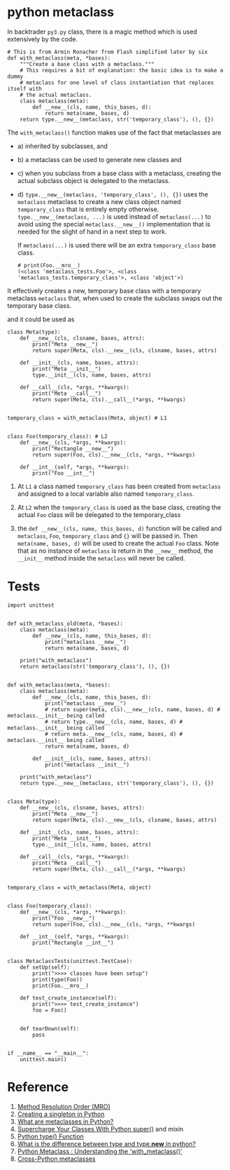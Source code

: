 python metaclass
====

In backtrader `py3.py` class, there is a magic method which is used extensively by the code.

```
# This is from Armin Ronacher from Flash simplified later by six
def with_metaclass(meta, *bases):
    """Create a base class with a metaclass."""
    # This requires a bit of explanation: the basic idea is to make a dummy
    # metaclass for one level of class instantiation that replaces itself with
    # the actual metaclass.
    class metaclass(meta):
        def __new__(cls, name, this_bases, d):
            return meta(name, bases, d)
    return type.__new__(metaclass, str('temporary_class'), (), {})
```

The `with_metaclass()` function makes use of the fact that metaclasses are 

- a) inherited by subclasses, and 
- b) a metaclass can be used to generate new classes and 
- c) when you subclass from a base class with a metaclass, creating the actual subclass object is delegated to the metaclass.
- d) `type.__new__(metaclass, 'temporary_class', (), {})` uses the `metaclass` metaclass to create a new class object named `temporary_class` that is entirely empty otherwise. `type.__new__(metaclass, ...)` is used instead of `metaclass(...)` to avoid using the special `metaclass.__new__()` implementation that is needed for the slight of hand in a next step to work.

    If `metaclass(...)` is used there will be an extra `temporary_class` base class.
    ```
    # print(Foo.__mro__)
    (<class 'metaclass_tests.Foo'>, <class 'metaclass_tests.temporary_class'>, <class 'object'>)
    ```

It effectively creates a new, temporary base class with a temporary metaclass `metaclass` that, when used to create the subclass swaps out the temporary base class.

and it could be used as 

```
class Meta(type):
    def __new__(cls, clsname, bases, attrs):
        print("Meta __new__")
        return super(Meta, cls).__new__(cls, clsname, bases, attrs)

    def __init__(cls, name, bases, attrs):
        print("Meta __init__")
        type.__init__(cls, name, bases, attrs)

    def __call__(cls, *args, **kwargs):
        print("Meta __call__")
        return super(Meta, cls).__call__(*args, **kwargs)


temporary_class = with_metaclass(Meta, object) # L1


class Foo(temporary_class): # L2
    def __new__(cls, *args, **kwargs):
        print("Rectangle __new__")
        return super(Foo, cls).__new__(cls, *args, **kwargs)

    def __int__(self, *args, **kwargs):
        print("Foo __int__")
```

1. At `L1` a class named `temporary_class` has been created from `metaclass` and assigned to a local variable also named `temporary_class`.

2. At `L2` when the `temporary_class` is used as the base class, creating the actual `Foo` class will be delegated to the temporary_class

3. the `def __new__(cls, name, this_bases, d)` function will be called and `metaclass`, `Foo`, `temporary_class` and `{}` will be passed in. Then `meta(name, bases, d)` will be used to create the actual `Foo` class. Note that as no instance of `metaclass` is return in the `__new__` method, the `__init__` method inside the `metaclass` will never be called.

# Tests

```
import unittest


def with_metaclass_old(meta, *bases):
    class metaclass(meta):
        def __new__(cls, name, this_bases, d):
            print("metaclass __new__")
            return meta(name, bases, d)

    print("with_metaclass")
    return metaclass(str('temporary_class'), (), {})


def with_metaclass(meta, *bases):
    class metaclass(meta):
        def __new__(cls, name, this_bases, d):
            print("metaclass __new__")
            # return super(meta, cls).__new__(cls, name, bases, d) # metaclass.__init__ being called
            # return type.__new__(cls, name, bases, d) # metaclass.__init__ being called
            # return meta.__new__(cls, name, bases, d) # metaclass.__init__ being called
            return meta(name, bases, d)

        def __init__(cls, name, bases, attrs):
            print("metaclass __init__")

    print("with_metaclass")
    return type.__new__(metaclass, str('temporary_class'), (), {})


class Meta(type):
    def __new__(cls, clsname, bases, attrs):
        print("Meta __new__")
        return super(Meta, cls).__new__(cls, clsname, bases, attrs)

    def __init__(cls, name, bases, attrs):
        print("Meta __init__")
        type.__init__(cls, name, bases, attrs)

    def __call__(cls, *args, **kwargs):
        print("Meta __call__")
        return super(Meta, cls).__call__(*args, **kwargs)


temporary_class = with_metaclass(Meta, object)


class Foo(temporary_class):
    def __new__(cls, *args, **kwargs):
        print("Foo __new__")
        return super(Foo, cls).__new__(cls, *args, **kwargs)

    def __int__(self, *args, **kwargs):
        print("Rectangle __int__")


class MetaclassTests(unittest.TestCase):
    def setUp(self):
        print(">>>> classes have been setup")
        print(type(Foo))
        print(Foo.__mro__)

    def test_create_instance(self):
        print(">>>> test_create_instance")
        foo = Foo()


    def tearDown(self):
        pass


if __name__ == "__main__":
    unittest.main()

```

# Reference
1. [Method Resolution Order (MRO)](https://stackoverflow.com/questions/3277367/how-does-pythons-super-work-with-multiple-inheritance)
2. [Creating a singleton in Python](https://stackoverflow.com/questions/6760685/creating-a-singleton-in-python)
3. [What are metaclasses in Python?](https://stackoverflow.com/questions/100003/what-are-metaclasses-in-python)
4. [Supercharge Your Classes With Python super()](https://realpython.com/python-super/) and mixin
5. [Python type() Function](https://www.digitalocean.com/community/tutorials/python-type)
6. [What is the difference between type and type.__new__ in python?](https://stackoverflow.com/questions/2608708/what-is-the-difference-between-type-and-type-new-in-python)
7. [Python Metaclass : Understanding the 'with_metaclass()'](https://stackoverflow.com/questions/18513821/python-metaclass-understanding-the-with-metaclass)
8. [Cross-Python metaclasses](https://www.zopatista.com/python/2014/03/14/cross-python-metaclasses/)